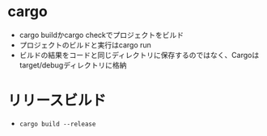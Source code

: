 # cargo

- cargo buildかcargo checkでプロジェクトをビルド
- プロジェクトのビルドと実行はcargo run
- ビルドの結果をコードと同じディレクトリに保存するのではなく、Cargoはtarget/debugディレクトリに格納

# リリースビルド
- `cargo build --release`